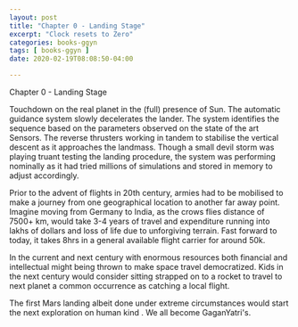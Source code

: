 ```yaml
---
layout: post
title: "Chapter 0 - Landing Stage"
excerpt: "Clock resets to Zero"
categories: books-ggyn
tags: [ books-ggyn ]
date: 2020-02-19T08:08:50-04:00

---
```

Chapter 0 - Landing Stage


Touchdown on the real planet in the (full) presence of Sun. The automatic guidance system slowly decelerates the lander. The system identifies the sequence based on the parameters observed on the state of the art Sensors. The reverse thrusters working in tandem to stabilise the vertical descent as it approaches the landmass. Though a small devil storm was playing truant testing the landing procedure, the system was performing nominally as it had tried millions of simulations and stored in memory to adjust accordingly.   


Prior to the advent of flights in 20th century, armies had to be mobilised to make a journey from one geographical location to another far away point. Imagine moving from Germany to India, as the crows flies distance of 7500+ km, would take 3-4 years of travel and expenditure running into lakhs of dollars and loss of life due to unforgiving terrain. Fast forward to today, it takes 8hrs in a general available flight carrier for around 50k.

 In the current and next century with enormous resources both financial and intellectual might being thrown to make space travel democratized. Kids in the next century would consider sitting strapped on to a rocket to travel to next planet a common occurrence as catching a local flight.

 The first Mars landing albeit done under extreme circumstances would start the next exploration on human kind .
 We all become GaganYatri's.
